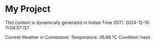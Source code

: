 # My Project

This content is dynamically generated in Indian Time (IST): 2024-12-10 11:04:57 IST


Current Weather in Coimbatore:
Temperature: 26.88 °C
Condition: haze
